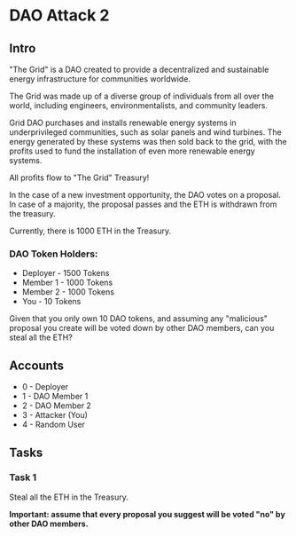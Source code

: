 # DAO Attack 2

## Intro
"The Grid" is a DAO created to provide a decentralized and sustainable energy infrastructure for communities worldwide. 

The Grid was made up of a diverse group of individuals from all over the world, including engineers, environmentalists, and community leaders.

Grid DAO purchases and installs renewable energy systems in underprivileged communities, such as solar panels and wind turbines. The energy generated by these systems was then sold back to the grid, with the profits used to fund the installation of even more renewable energy systems.

All profits flow to "The Grid" Treasury!

In the case of a new investment opportunity, the DAO votes on a proposal.
In case of a majority, the proposal passes and the ETH is withdrawn from the treasury.

Currently, there is 1000 ETH in the Treasury.

### DAO Token Holders:

* Deployer - 1500 Tokens
* Member 1 - 1000 Tokens
* Member 2 - 1000 Tokens
* You - 10 Tokens

Given that you only own 10 DAO tokens, and assuming any "malicious" proposal you create will be voted down by other DAO members, can you steal all the ETH?

## Accounts
* 0 - Deployer
* 1 - DAO Member 1
* 2 - DAO Member 2
* 3 - Attacker (You)
* 4 - Random User

## Tasks

### Task 1
Steal all the ETH in the Treasury.

**Important: assume that every proposal you suggest will be voted "no" by other DAO members.**